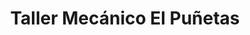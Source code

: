 ---
title: "Taller Mecánico El Puñetas"
url: /ciudad-valles/taller-mecanico-el-punetas/
shop: reparación de automóviles
---